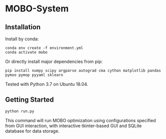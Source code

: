 # MOBO-System

## Installation

Install by conda:

```
conda env create -f environment.yml
conda activate mobo
```

Or directly install major dependencies from pip:

```
pip install numpy scipy argparse autograd cma cython matplotlib pandas pymoo pymop pyyaml sklearn
```

Tested with Python 3.7 on Ubuntu 18.04.

## Getting Started

```
python run.py
```

This command will run MOBO optimization using configurations specified from GUI interaction, with interactive tkinter-based GUI and SQLite database for data storage.


